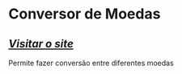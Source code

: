 # Conversor de Moedas
## __*[Visitar o site](https://rogerhugo.github.io/Conversor-de-Moedas/)*__
 Permite fazer conversão entre diferentes moedas
